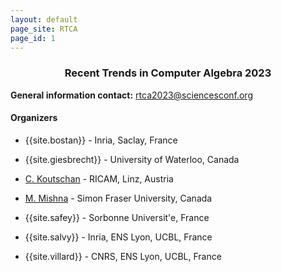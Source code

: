 ```yaml
---
layout: default
page_site: RTCA
page_id: 1
---
```


### <center> Recent Trends in Computer Algebra 2023</center>


**General information contact:** [rtca2023@sciencesconf.org](mailto:rtca2023@sciencesconf.org)

#### Organizers

* {{site.bostan}} - Inria, Saclay, France 

* {{site.giesbrecht}} - University of Waterloo, Canada

* [C. Koutschan](http://www.koutschan.de) - RICAM, Linz, Austria

* [M. Mishna](http://people.math.sfu.ca/~mmishna/) - Simon Fraser University, Canada

* {{site.safey}} - Sorbonne Universit\'e, France

* {{site.salvy}} - Inria, ENS Lyon, UCBL, France

* {{site.villard}} - CNRS, ENS Lyon, UCBL, France

  

   


